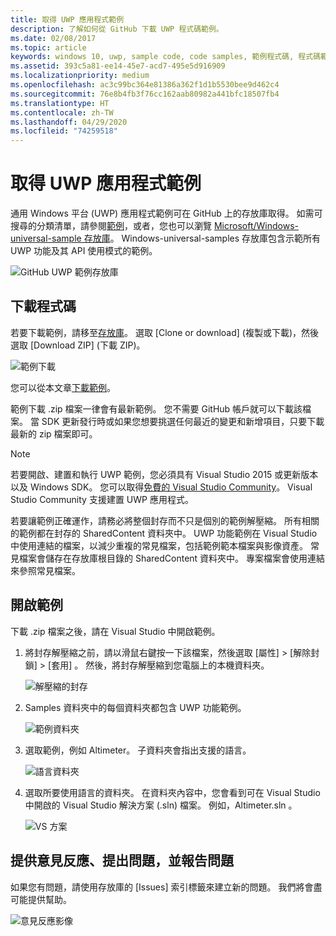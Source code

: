 ```yaml
---
title: 取得 UWP 應用程式範例
description: 了解如何從 GitHub 下載 UWP 程式碼範例。
ms.date: 02/08/2017
ms.topic: article
keywords: windows 10, uwp, sample code, code samples, 範例程式碼, 程式碼範例
ms.assetid: 393c5a81-ee14-45e7-acd7-495e5d916909
ms.localizationpriority: medium
ms.openlocfilehash: ac3c99bc364e81386a362f1d1b5530bee9d462c4
ms.sourcegitcommit: 76e8b4fb3f76cc162aab80982a441bfc18507fb4
ms.translationtype: HT
ms.contentlocale: zh-TW
ms.lasthandoff: 04/29/2020
ms.locfileid: "74259518"
---
```

# <a name="get-uwp-app-samples"></a>取得 UWP 應用程式範例

通用 Windows 平台 (UWP) 應用程式範例可在 GitHub 上的存放庫取得。 如需可搜尋的分類清單，請參閱[範例](https://developer.microsoft.com/windows/samples)，或者，您也可以瀏覽 [Microsoft/Windows-universal-sample 存放庫](https://github.com/Microsoft/Windows-universal-samples "通用 Windows 平台應用程式範例 GitHub 存放庫")。 Windows-universal-samples 存放庫包含示範所有 UWP 功能及其 API 使用模式的範例。

![GitHub UWP 範例存放庫](images/GitHubUWPSamplesPage.png)

## <a name="download-the-code"></a>下載程式碼

若要下載範例，請移至[存放庫](https://github.com/Microsoft/Windows-universal-samples "通用 Windows 平台應用程式範例 GitHub 存放庫")。 選取 [Clone or download]  \(複製或下載\)，然後選取 [Download ZIP]  \(下載 ZIP\)。 

![範例下載](images/SamplesDownloadButton.png)

您可以從本文章[下載範例](https://github.com/Microsoft/Windows-universal-samples/archive/master.zip "通用 Windows 平台應用程式範例壓縮檔下載")。

範例下載 .zip 檔案一律會有最新範例。 您不需要 GitHub 帳戶就可以下載該檔案。 當 SDK 更新發行時或如果您想要挑選任何最近的變更和新增項目，只要下載最新的 zip 檔案即可。

> [!NOTE]
> 若要開啟、建置和執行 UWP 範例，您必須具有 Visual Studio 2015 或更新版本以及 Windows SDK。 您可以取得[免費的 Visual Studio Community](https://www.microsoft.com/?ref=go)。 Visual Studio Community 支援建置 UWP 應用程式。  
>
> 若要讓範例正確運作，請務必將整個封存而不只是個別的範例解壓縮。 所有相關的範例都在封存的 SharedContent 資料夾中。 UWP 功能範例在 Visual Studio 中使用連結的檔案，以減少重複的常見檔案，包括範例範本檔案與影像資產。 常見檔案會儲存在存放庫根目錄的 SharedContent 資料夾中。 專案檔案會使用連結來參照常見檔案。
> 

## <a name="open-the-samples"></a>開啟範例

下載 .zip 檔案之後，請在 Visual Studio 中開啟範例。

1.  將封存解壓縮之前，請以滑鼠右鍵按一下該檔案，然後選取 [屬性]   > [解除封鎖]   > [套用]  。 然後，將封存解壓縮到您電腦上的本機資料夾。

    ![解壓縮的封存](images/SamplesUnzip1.png)
2.  Samples 資料夾中的每個資料夾都包含 UWP 功能範例。

    ![範例資料夾](images/SamplesUnzip2.png)
3.  選取範例，例如 Altimeter。 子資料夾會指出支援的語言。

    ![語言資料夾](images/SamplesUnzip3.png)
4.  選取所要使用語言的資料夾。 在資料夾內容中，您會看到可在 Visual Studio 中開啟的 Visual Studio 解決方案 (.sln) 檔案。 例如，Altimeter.sln  。

    ![VS 方案](images/SamplesUnzip4.png)

## <a name="give-feedback-ask-questions-and-report-issues"></a>提供意見反應、提出問題，並報告問題

如果您有問題，請使用存放庫的 \[Issues\]  索引標籤來建立新的問題。 我們將會盡可能提供幫助。

![意見反應影像](images/GitHubUWPSamplesFeedback.png)
